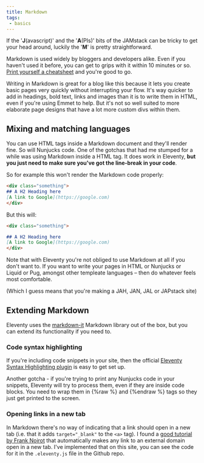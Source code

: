 ```yaml
---
title: Markdown
tags: 
 - basics
---
```

If the '**J**(avascript)' and the '**A**(PIs)' bits of the JAMstack can be tricky to get your head around, luckily the '**M**' is pretty straightforward. 

Markdown is used widely by bloggers and developers alike. Even if you haven't used it before, you can get to grips with it within 10 minutes or so. [Print yourself a cheatsheet](https://cheatography.com/lucbpz/cheat-sheets/the-ultimate-markdown/) and you're good to go.

Writing in Markdown is great for a blog like this because it lets you create basic pages very quickly without interrupting your flow. It's way quicker to add in headings, bold text, links and images than it is to write them in HTML, even if you're using Emmet to help. But it's not so well suited to more elaborate page designs that have a lot more custom divs within them.

## Mixing and matching languages

You can use HTML tags inside a Markdown document and they'll render fine. So will Nunjucks code. One of the gotchas that had me stumped for a while was using Markdown inside a HTML tag. It does work in Eleventy, **but you just need to make sure you've got the line-break in your code**.

So for example this won't render the Markdown code properly:

```md
<div class="something">
## A H2 Heading here
[A link to Google](https://google.com)
</div>
```

But this will:

```md
<div class="something">

## A H2 Heading here
[A link to Google](https://google.com)
</div>
```




Note that with Eleventy you're not obliged to use Markdown at all if you don't want to. If you want to write your pages in HTML or Nunjucks or Liquid or Pug, amongst other templeate languages – then do whatever feels most comfortable.

(Which I guess means that you're making a JAH, JAN, JAL or JAPstack site)

## Extending Markdown

Eleventy uses the [markdown-it](https://github.com/markdown-it/markdown-it) Markdown library out of the box, but you can extend its functionality if you need to.

### Code syntax highlighting

If you're including code snippets in your site, then the official [Eleventy Syntax Highlighting plugin](https://www.11ty.dev/docs/plugins/syntaxhighlight/) is easy to get set up. 

Another gotcha - if you're trying to print any Nunjucks code in your snippets, Eleventy will try to process them, even if they are inside code blocks. You need to wrap them in &#123;%raw %&#125; and &#123;%endraw %&#125;  tags so they just get printed to the screen.

### Opening links in a new tab

In Markdown there's no way of indicating that a link should open in a new tab (i.e. that it adds `target="_blank"` to the `<a>` tag). I found a [good tutorial by Frank Noirot](https://franknoirot.co/posts/external-links-markdown-plugin/) that automatically makes any link to an external domain open in a new tab. I've implemented that on this site, you can see the code for it in the `.eleventy.js` file in the Github repo. 

